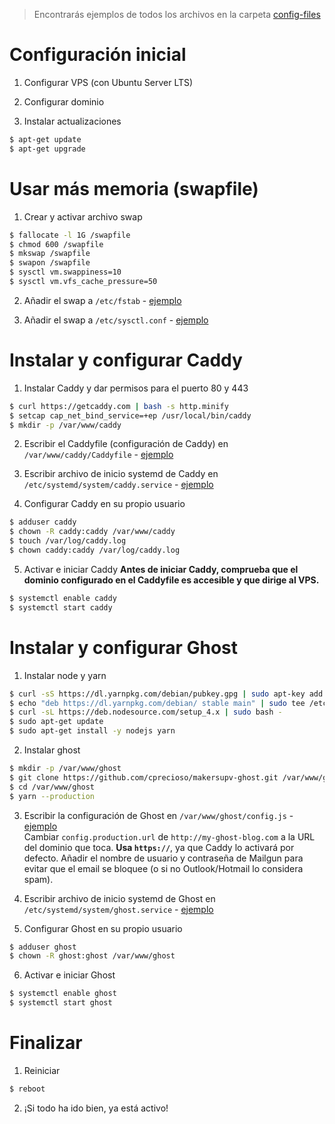 > Encontrarás ejemplos de todos los archivos en la carpeta [config-files](./config-files)

# Configuración inicial
1. Configurar VPS (con Ubuntu Server LTS)

2. Configurar dominio

3. Instalar actualizaciones
  ```sh
  $ apt-get update
  $ apt-get upgrade
  ```

# Usar más memoria (swapfile)
1. Crear y activar archivo swap
  ```sh
  $ fallocate -l 1G /swapfile
  $ chmod 600 /swapfile
  $ mkswap /swapfile
  $ swapon /swapfile
  $ sysctl vm.swappiness=10
  $ sysctl vm.vfs_cache_pressure=50
  ```

2. Añadir el swap a `/etc/fstab` - [ejemplo](./config-files/fstab)

3. Añadir el swap a `/etc/sysctl.conf` - [ejemplo](./config-files/sysctl.conf)

# Instalar y configurar Caddy
1. Instalar Caddy y dar permisos para el puerto 80 y 443
  ```sh
  $ curl https://getcaddy.com | bash -s http.minify
  $ setcap cap_net_bind_service=+ep /usr/local/bin/caddy
  $ mkdir -p /var/www/caddy
  ```

2. Escribir el Caddyfile (configuración de Caddy) en `/var/www/caddy/Caddyfile` - [ejemplo](./config-files/Caddyfile)

3. Escribir archivo de inicio systemd de Caddy en `/etc/systemd/system/caddy.service` - [ejemplo](./config-files/caddy.service)

4. Configurar Caddy en su propio usuario
  ```sh
  $ adduser caddy
  $ chown -R caddy:caddy /var/www/caddy
  $ touch /var/log/caddy.log
  $ chown caddy:caddy /var/log/caddy.log
  ```

5. Activar e iniciar Caddy
  **Antes de iniciar Caddy, comprueba que el dominio configurado en el Caddyfile es accesible y que dirige al VPS.**
  ```sh
  $ systemctl enable caddy
  $ systemctl start caddy
  ```

# Instalar y configurar Ghost
1. Instalar node y yarn
  ```sh
  $ curl -sS https://dl.yarnpkg.com/debian/pubkey.gpg | sudo apt-key add -
  $ echo "deb https://dl.yarnpkg.com/debian/ stable main" | sudo tee /etc/apt/sources.list.d/yarn.list
  $ curl -sL https://deb.nodesource.com/setup_4.x | sudo bash -
  $ sudo apt-get update
  $ sudo apt-get install -y nodejs yarn
  ```

2. Instalar ghost
  ```sh
  $ mkdir -p /var/www/ghost
  $ git clone https://github.com/cprecioso/makersupv-ghost.git /var/www/ghost --recursive --depth 1
  $ cd /var/www/ghost
  $ yarn --production
  ```

3. Escribir la configuración de Ghost en `/var/www/ghost/config.js` - [ejemplo](./config-files/config.js)  
  Cambiar `config.production.url` de `http://my-ghost-blog.com` a la URL del dominio que toca. **Usa `https://`**, ya que Caddy lo activará por defecto.
  Añadir el nombre de usuario y contraseña de Mailgun para evitar que el email se bloquee (o si no Outlook/Hotmail lo considera spam).

4. Escribir archivo de inicio systemd de Ghost en `/etc/systemd/system/ghost.service` - [ejemplo](./config-files/ghost.service)

5. Configurar Ghost en su propio usuario
  ```sh
  $ adduser ghost
  $ chown -R ghost:ghost /var/www/ghost
  ```

6. Activar e iniciar Ghost
  ```sh
  $ systemctl enable ghost
  $ systemctl start ghost
  ```

# Finalizar
1. Reiniciar
  ```sh
  $ reboot
  ```

2. ¡Si todo ha ido bien, ya está activo!
